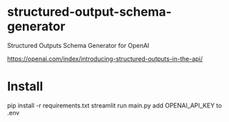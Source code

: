 # structured-output-schema-generator
Structured Outputs Schema Generator for OpenAI 


https://openai.com/index/introducing-structured-outputs-in-the-api/


# Install

pip install -r requirements.txt
streamlit run main.py
add OPENAI_API_KEY to .env